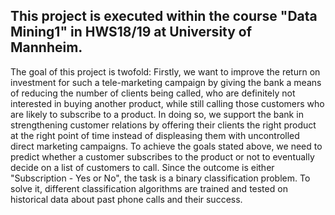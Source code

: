 
## This project is executed within the course "Data Mining1" in HWS18/19 at University of Mannheim.
The goal of this project is twofold: 
Firstly, we want to improve the return on investment for such a tele-marketing campaign by giving the bank a means of reducing the number of clients being called, who are definitely not interested in buying another product, while still calling those customers who are likely to subscribe to a product. In doing so, we support the bank in strengthening customer relations by offering their clients the right product at the right point of time instead of displeasing them with uncontrolled direct marketing campaigns.
To achieve the goals stated above, we need to predict whether a customer subscribes to the product or not to eventually decide on a list of customers to call. Since the outcome is either "Subscription - Yes or No", the task is a binary classification problem. To solve it, different classification algorithms are trained and tested on historical data about past phone calls and their success.

